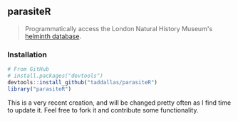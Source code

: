 ## parasiteR

> Programmatically access the London Natural History Museum's [helminth database](http://www.nhm.ac.uk/research-curation/scientific-resources/taxonomy-systematics/host-parasites/index.html). 


### Installation

```r
# From GitHub
# install.packages("devtools")
devtools::install_github("taddallas/parasiteR")
library("parasiteR")
```

This is a very recent creation, and will be changed pretty often as I find time to update it. Feel free to fork it and contribute some functionality. 
